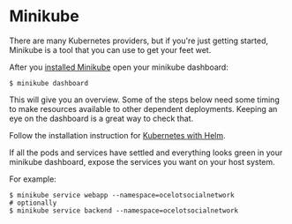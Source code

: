 # Minikube

There are many Kubernetes providers, but if you're just getting started, Minikube is a tool that you can use to get your feet wet.

After you [installed Minikube](https://kubernetes.io/docs/tasks/tools/install-minikube/)
open your minikube dashboard:

```text
$ minikube dashboard
```

This will give you an overview. Some of the steps below need some timing to make resources available to other dependent deployments. Keeping an eye on the dashboard is a great way to check that.

Follow the installation instruction for [Kubernetes with Helm](./src/kubernetes/README.md).

If all the pods and services have settled and everything looks green in your
minikube dashboard, expose the services you want on your host system.

For example:

```text
$ minikube service webapp --namespace=ocelotsocialnetwork
# optionally
$ minikube service backend --namespace=ocelotsocialnetwork
```